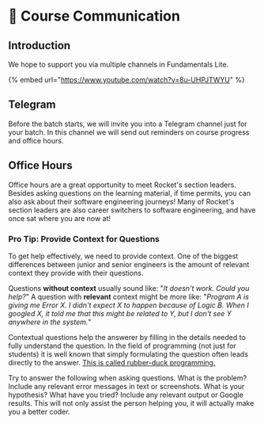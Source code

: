 # 💬 Course Communication

## Introduction

We hope to support you via multiple channels in Fundamentals Lite.

{% embed url="https://www.youtube.com/watch?v=8u-UHPJTWYU" %}

## Telegram

Before the batch starts, we will invite you into a Telegram channel just for your batch. In this channel we will send out reminders on course progress and office hours.

## Office Hours

Office hours are a great opportunity to meet Rocket's section leaders. Besides asking questions on the learning material, if time permits, you can also ask about their software engineering journeys! Many of Rocket's section leaders are also career switchers to software engineering, and have once sat where you are now at!

### Pro Tip: Provide Context for Questions

To get help effectively, we need to provide context. One of the biggest differences between junior and senior engineers is the amount of relevant context they provide with their questions.

Questions **without context** usually sound like: "_It doesn't work. Could you help?_" A question with **relevant** context might be more like: "_Program A is giving me Error X. I didn't expect X to happen because of Logic B. When I googled X, it told me that this might be related to Y, but I don't see Y anywhere in the system._"

Contextual questions help the answerer by filling in the details needed to fully understand the question. In the field of programming (not just for students) it is well known that simply formulating the question often leads directly to the answer. [This is called rubber-duck programming.](https://en.wikipedia.org/wiki/Rubber\_duck\_debugging)

Try to answer the following when asking questions. What is the problem? Include any relevant error messages in text or screenshots. What is your hypothesis? What have you tried? Include any relevant output or Google results. This will not only assist the person helping you, it will actually make you a better coder.
